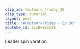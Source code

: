 ```yaml
---
clip_id: footwork_friday_30
clip_type: tutorial
layout: post
title: "#FootworkFriday - Ep 30"
youtube_id: SLxBw8zcF2E
---
```


Leader spin varation
